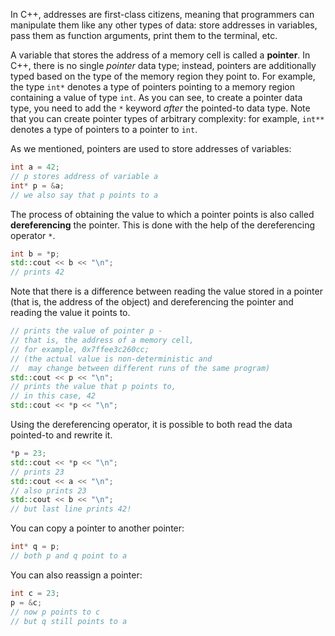 In C++, addresses are first-class citizens,
meaning that programmers can manipulate them like any other types of data:
store addresses in variables, pass them as function arguments, print them to the terminal, etc.

A variable that stores the address of a memory cell is called a **pointer**.
In C++, there is no single *pointer* data type; instead, pointers are
additionally typed based on the type of the memory region they point to.
For example, the type `int*` denotes a type of pointers pointing to
a memory region containing a value of type `int`.
As you can see, to create a pointer data type,
you need to add the `*` keyword *after* the pointed-to data type.
Note that you can create pointer types of arbitrary complexity:
for example, `int**` denotes a type of pointers to a pointer to `int`.

As we mentioned, pointers are used to store addresses of variables:

```c++
int a = 42;
// p stores address of variable a
int* p = &a;
// we also say that p points to a
```

The process of obtaining the value to which a pointer points
is also called **dereferencing** the pointer.
This is done with the help of the dereferencing operator `*`.

```c++
int b = *p;
std::cout << b << "\n";
// prints 42
```

Note that there is a difference between reading the value
stored in a pointer (that is, the address of the object)
and dereferencing the pointer and reading the value it points to.

```c++
// prints the value of pointer p - 
// that is, the address of a memory cell,
// for example, 0x7ffee3c260cc; 
// (the actual value is non-deterministic and 
//  may change between different runs of the same program) 
std::cout << p << "\n";
// prints the value that p points to, 
// in this case, 42
std::cout << *p << "\n";
```

Using the dereferencing operator, it is possible to both 
read the data pointed-to and rewrite it.

```c++
*p = 23;
std::cout << *p << "\n";
// prints 23
std::cout << a << "\n";
// also prints 23
std::cout << b << "\n";
// but last line prints 42!
```

You can copy a pointer to another pointer:

```c++
int* q = p;
// both p and q point to a
```

You can also reassign a pointer:

```c++
int c = 23;
p = &c;
// now p points to c
// but q still points to a
```
